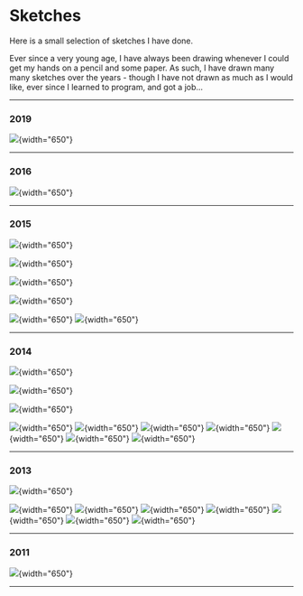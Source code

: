 
# Sketches

Here is a small selection of sketches I have done.

Ever since a very young age, I have always been drawing whenever
I could get my hands on a pencil and some paper. As such, I have
drawn many many sketches over the years - though I have not drawn
as much as I would like, ever since I learned to program, and got a job...

------------------------------------------------------------------------

### 2019

![](2019_strider.jpg){width="650"}

------------------------------------------------------------------------

### 2016

![](2016_ETE-L2.png){width="650"}

------------------------------------------------------------------------

### 2015

![](sketch_2015-4.png){width="650"}

![](sketch_2015-3.png){width="650"}

![](sketch_2015-2.png){width="650"}

![](sketch_2015-1.png){width="650"}

![](2015_scenery.png){width="650"}
![](2015_after-partiels.png){width="650"}

------------------------------------------------------------------------

### 2014

![](sketch_2014-4.png){width="650"}

![](sketch_2014-3.png){width="650"}

![](sketch_2014-2.png){width="650"}

![](2014_Android.png){width="650"}
![](2014_Baegal_rose-n-dave.png){width="650"}
![](2014_Balrog.png){width="650"}
![](2014_design-doodles.png){width="650"}
![](2014_FF-VII.png){width="650"}
![](2014_Power-Jesus.png){width="650"}
![](2014_Pre-BAC.png){width="650"}

------------------------------------------------------------------------

### 2013

![](sketch_2013-2.png){width="650"}

![](2013_batman.png){width="650"}
![](2013_chris+ref.png){width="650"}
![](2013_demon.png){width="650"}
![](2013_Kiti.png){width="650"}
![](2013_Love.png){width="650"}
![](2013_Prasville.png){width="650"}
![](2013_zodiac.png){width="650"}

------------------------------------------------------------------------

### 2011

![](2011_Blon.png){width="650"}

------------------------------------------------------------------------
